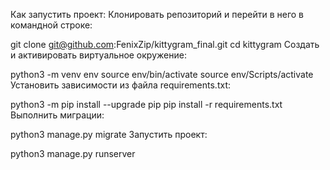 Как запустить проект:
Клонировать репозиторий и перейти в него в командной строке:

git clone git@github.com:FenixZip/kittygram_final.git
cd kittygram
Cоздать и активировать виртуальное окружение:

python3 -m venv env
source env/bin/activate
source env/Scripts/activate
Установить зависимости из файла requirements.txt:

python3 -m pip install --upgrade pip
pip install -r requirements.txt
Выполнить миграции:

python3 manage.py migrate
Запустить проект:

python3 manage.py runserver